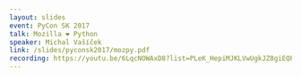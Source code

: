 ```yaml
---
layout: slides
event: PyCon SK 2017
talk: Mozilla ❤ Python
speaker: Michal Vašíček
link: /slides/pyconsk2017/mozpy.pdf
recording: https://youtu.be/6LqcNOWAxD8?list=PLeK_HepiMJKLVwUgkJZ8giEQP8Z5lLajZ
---
```


